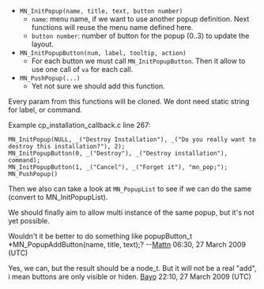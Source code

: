 - `MN_InitPopup(name, title, text, button number)`
  - `name`: menu name, if we want to use another popup definition. Next
    functions will reuse the menu name defined here.
  - `button number`: number of button for the popup (0..3) to update the
    layout.
- `MN_InitPopupButton(num, label, tooltip, action)`
  - For each button we must call `MN_InitPopupButton`. Then it allow to
    use one call of `va` for each call.
- `MN_PushPopup(...)`
  - Yet not sure we should add this function.

Every param from this functions will be cloned. We dont need static
string for label, or command.

Example cp_installation_callback.c line 267:

    MN_InitPopup(NULL, _("Destroy Installation"), _("Do you really want to destroy this installation?"), 2);
    MN_InitPopupButton(0, _("Destroy"), _("Destroy installation"), command);
    MN_InitPopupButton(1, _("Cancel"), _("Forget it"), "mn_pop;");
    MN_PushPopup()

Then we also can take a look at `MN_PopupList` to see if we can do the
same (convert to MN_InitPopupList).

We should finally aim to allow multi instance of the same popup, but
it's not yet possible.


Wouldn't it be better to do something like popupButton_t
\*MN_PopupAddButton(name, title, text);?
--[Mattn](User:Mattn "wikilink") 06:30, 27 March 2009 (UTC)


Yes, we can, but the result should be a node_t. But it will not be a
real "add", i mean buttons are only visible or hiden.
[Bayo](User:Bayo "wikilink") 22:10, 27 March 2009 (UTC)